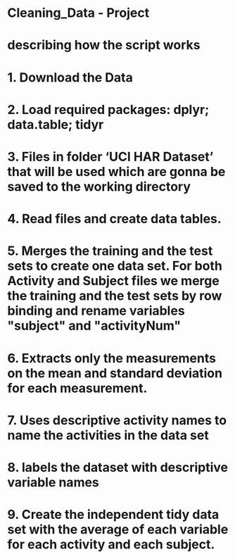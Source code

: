 # Cleaning_Data - Project
# describing how the script works 

# 1. Download the Data
# 2. Load required packages: dplyr; data.table; tidyr
# 3. Files in folder ‘UCI HAR Dataset’ that will be used which are gonna be saved to the working directory
# 4. Read files and create data tables.
# 5. Merges the training and the test sets to create one data set. For both Activity and Subject files we merge the training and the test sets by row binding and rename variables "subject" and "activityNum"
# 6. Extracts only the measurements on the mean and standard deviation for each measurement.
# 7. Uses descriptive activity names to name the activities in the data set
# 8. labels the dataset with descriptive variable names
# 9. Create the independent tidy data set with the average of each variable for each activity and each subject.
